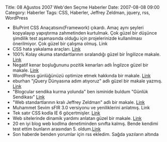 Title: 08 Ağustos 2007 Web&#039;den Seçme Haberler
Date: 2007-08-08 09:00
Category: Haberler
Tags: CSS, Haberler, Jeffrey Zeldman, jquery, rss, WordPress

-   BluPrint CSS Anaçatısını(Framework) çıkardı. Amaç aynı şeyleri
    kopyalayıp yapıştırma zahmetinden kurtulmak. Çok güzel bir düşünce
    şimdilik test aşamasında olduğu için projelerinizde kullanılması
    önerilmiyor. Çok güzel bir çalışma olmuş. Link
-   CSS hata yakalama araçları. [Link][]
-   100% Kolay okuma standartlarının sıralandığı güzel bir İngilizce
    makale. [Link][1]
-   Negatif kenar boşluğununu pozitik kenarları adlı İngilzce güzel bir
    makale. [Link][2]
-   WordPress günlüğünüzü optimize etmek hakkında bir makale. [Link][3]
-   eburhan "jQuery Dünyasına adım atıyoruz" adlı güzel bir makale
    yazmış. [Link][4]
-   "Blogcular sendika kurma yolunda" ben isminide buldum "Günlük
    Sendikası" [Link][5]
-   "Web standartlarının kralı Jeffrey Zeldman" adlı bir makale.
    [Link][6]
-   Muhammet Sevim sFIR 3.0 versiyonu ve yeniliklerini anlatmış. Link
-   Tek satır CSS kodla IE 6 göçertmişler. [Link][7]
-   Web sitelerinde dinamik yardımı anlatan güzel bir makale. [Link][8]
-   20 en iyi blog web kodlma denetiminden sınıfta kalmış. Bende kendimi
    test ettim bunların arasından 5. oldum.[Link][9]
-   Son haberde benden yorumlar için rss ekledim. Sağda yazıların
    altında

</p>

  [Link]: http://manwithnoblog.com/2007/08/05/css-debugging-tools/
    "CSS hata yakalama araçları"
  [1]: http://www.informationarchitects.jp/100E2R/ "100% kolay okuma"
  [2]: http://www.search-this.com/2007/08/01/the-positive-side-of-negative-margins/
    "negatif kenar boşluğu"
  [3]: http://www.seobook.com/archives/002380.shtml "wordpress"
  [4]: http://www.eburhan.com/jquery-dunyasina-adim-atiyoruz/
    "Jquery Dünyasına adım"
  [5]: http://www.ntvmsnbc.com/news/416535.asp "Günlük Sendikası"
  [6]: http://www.businessweek.com/innovate/content/aug2007/id2007086_670396.htm
    "Jeffry Zeldman"
  [7]: http://immike.net/blog/2007/08/06/single-line-of-html-crashes-ie-6/
    "Link"
  [8]: http://uxmatters.com/MT/archives/000191.php "Web Formlar"
  [9]: http://bugleak.com/2007/08/top-blogs-fail-w3c-markup-validation/
    "Link"
